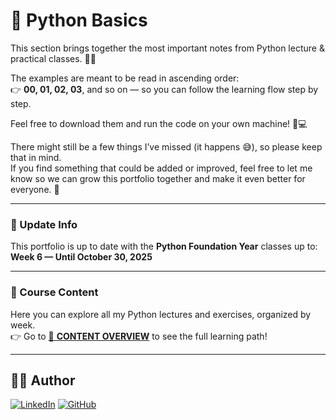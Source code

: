 # 🧠 Python Basics

This section brings together the most important notes from Python lecture & practical classes. 🐍💡  

The examples are meant to be read in ascending order:  
👉 **00, 01, 02, 03**, and so on — so you can follow the learning flow step by step.  

Feel free to download them and run the code on your own machine! 👨💻  

There might still be a few things I’ve missed (it happens 😅), so please keep that in mind.  
If you find something that could be added or improved, feel free to let me know so we can grow this portfolio together and make it even better for everyone. 🤝  

---

### 📅 Update Info  
This portfolio is up to date with the **Python Foundation Year** classes up to:  
**Week 6 — Until October 30, 2025**

---

### 🧭 Course Content  
Here you can explore all my Python lectures and exercises, organized by week.  
👉 Go to [🧭 **CONTENT OVERVIEW**](CONTENT_OVERVIEW.md) to see the full learning path!

---

## 👨‍💻 Author
[![LinkedIn](https://img.shields.io/badge/LinkedIn-André%20Llumiquinga-blue?style=flat&logo=linkedin)](https://www.linkedin.com/in/andre-llc/)
[![GitHub](https://img.shields.io/badge/GitHub-André%20Llumiquinga-black?style=flat&logo=github)](https://github.com/andrefernandoec2608)
